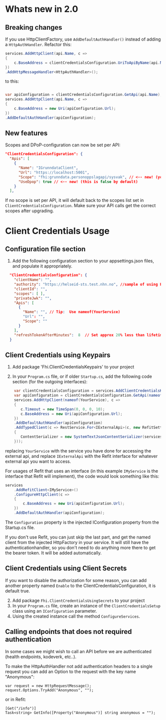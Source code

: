 ﻿# Whats new in 2.0

## Breaking changes

If you use HttpClientFactory, use `AddDefaultAuthHandler()` instead of adding a `HttpAuthHandler`. Refactor this:

```csharp
services.AddHttpClient(api.Name, c =>
{
    c.BaseAddress = clientCredentialsConfiguration.UriToApiByName(api.Name);
})
.AddHttpMessageHandler<HttpAuthHandler>();
```
to this:

```csharp

var apiConfiguration = clientCredentialsConfiguration.GetApi(api.Name);
services.AddHttpClient(api.Name, c =>
{
    c.BaseAddress = new Uri(apiConfiguration.Url);
})
.AddDefaultAuthHandler(apiConfiguration);
```

## New features

Scopes and DPoP-configuration can now be set per API:

```json
"ClientCredentialsConfiguration": {
  "Apis": [
    {
      "Name": "IGrunndataClient",
      "Url": "https://localhost:5001",
      "Scope": "fhi:grunndata.personoppslagapi/sysvak", // <-- new! (you might have had this here before, but it was never used)
      "UseDpop": true // <-- new! (this is false by default)
    }
  ],
```

If no scope is set per API, it will default back to the scopes list set in `ClientCredentialsConfiguration`. Make sure your API calls get the correct scopes after upgrading.

# Client Credentials Usage

## Configuration file section

1. Add the following configuration section to your appsettings.json files, and populate it appropriately.

```json
  "ClientCredentialsConfiguration": {
    "clientName": "",
    "authority": "https://helseid-sts.test.nhn.no", //sample of using HelseID test
    "clientId": "",
    "scopes": [ ],
    "privateJwk": "",
    "Apis": [
      {
        "Name": "", // Tip:  Use nameof(YourService)
        "Url": "",
        "Scope": ""
      }
    ],
    "refreshTokenAfterMinutes":  8  // Set approx 20% less than lifetime of access token. Default 8
  }
```

## Client Credentials using Keypairs

1. Add package 'Fhi.ClientCredentialsKeypairs' to your project

2. In your `Program.cs` file, or if older `Startup.cs`, add the following code section (for the outgoing interfaces):

```cs
    var clientCredentialsConfiguration = services.AddClientCredentialsKeypairs(Configuration);
    var apiConfiguration = clientCredentialsConfiguration.GetApi(nameof(YourService));
    services.AddHttpClient(nameof(YourService), c =>
    {
       c.Timeout = new TimeSpan(0, 0, 0, 10);
       c.BaseAddress = new Uri(apiConfiguration.Url);
    })
    .AddDefaultAuthHandler(apiConfiguration)
    .AddTypedClient(c => RestService.For<IExternalApi>(c, new RefitSettings
    {
       ContentSerializer = new SystemTextJsonContentSerializer(services.DefaultJsonSerializationOptions())
    }));
```
replacing `YourService` with the service you have done for accessing the external api, and replace `IExternalApi` with the Refit interface for whatever external api you want to access.

For usages of Refit that uses an interface (in this example `IMyService` is the interface that Refit will implement), the code would look something like this:

```cs
services
    .AddRefitClient<IMyService>()
    .ConfigureHttpClient(c =>
    {
        c.BaseAddress = new Uri(apiConfiguration.Url);
    })
    .AddDefaultAuthHandler(apiConfiguration);
```

The `Configuration` property is the injected IConfiguration property from the Startup.cs file.

If you don't use Refit, you can just skip the last part, and get the named client from the injected HttpFactory in your service. It will still have the authenticationhandler, so you don't need to do anything more there to get the bearer token. It will be added automatically.




## Client Credentials using Client Secrets

If you want to disable the authorization for some reason, you can add another property named `Enable` to the ClientCredentialsConfiguration, it is default true.

2. Add package `Fhi.ClientCredentialsUsingSecrets` to your project
3. In your `Program.cs` file, create an instance of the `ClientCredentialsSetup` class using an `IConfiguration` parameter.
4. Using the created instance call the method `ConfigureServices`.

## Calling endpoints that does not required authentication

In some cases we might wish to call an API before we are authenticated (health endpoints, kodeverk, etc..).

To make the HttpAuthHandler not add authentication headers to a single request you can add an Option
to the request with the key name "Anonymous":

```
var request = new HttpRequestMessage();
request.Options.TryAdd("Anonymous", "");
```

or in Refit:

```
[Get("/info")]
Task<string> GetInfo([Property("Anonymous")] string anonymous = "");
```
